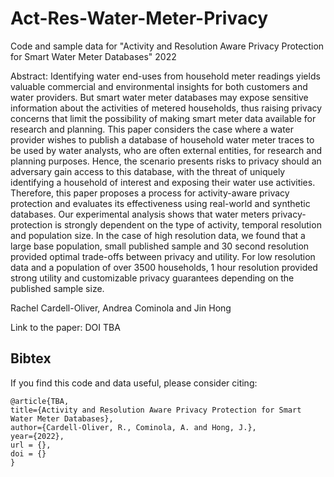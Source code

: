 # Act-Res-Water-Meter-Privacy

Code and sample data for "Activity and Resolution Aware Privacy Protection for Smart Water Meter Databases" 
2022

Abstract: 
Identifying water end-uses from household meter readings yields valuable commercial and environmental insights for both customers and water providers. But smart water meter databases may expose sensitive information about the activities of metered households, thus raising privacy concerns that limit the possibility of making smart meter data available for research and planning. This paper considers the case where a water provider wishes to publish a database of household water meter traces to be used by water analysts, who are often external entities, for research and planning purposes. Hence, the scenario presents risks to privacy should an adversary gain access to this database, with the threat of uniquely identifying a household of interest and exposing their water use activities. Therefore, this paper proposes a process for activity-aware privacy protection and evaluates its effectiveness using real-world and synthetic databases.  Our experimental analysis shows that water meters privacy-protection is strongly dependent on the type of activity, temporal resolution and population size.  In the case of high resolution data, we found that a large base population, small published sample and 30 second resolution provided optimal trade-offs between privacy and utility.  For low resolution data and a population of over 3500 households, 1 hour resolution provided strong utility and customizable privacy guarantees depending on the published sample size.

Rachel Cardell-Oliver, Andrea Cominola and Jin Hong

Link to the paper: DOI  TBA

## Bibtex
If you find this code and data useful, please consider citing:


    @article{TBA,
    title={Activity and Resolution Aware Privacy Protection for Smart Water Meter Databases},
    author={Cardell-Oliver, R., Cominola, A. and Hong, J.},
    year={2022},
    url = {},
    doi = {}
    }
